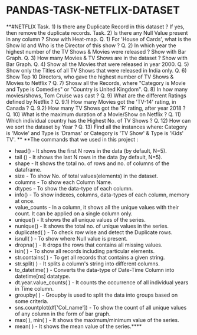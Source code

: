 # PANDAS-TASK-NETFLIX-DATASET
**#NETFLIX
Task. 1) Is there any Duplicate Record in this dataset ? If yes, then remove the duplicate records. Task. 2) Is there any Null Value present in any column ? Show with Heat-map. 
Q. 1) For 'House of Cards', what is the Show Id and Who is the Director of this show ?
Q. 2) In which year the highest number of the TV Shows & Movies were released ? Show with Bar Graph. 
Q. 3) How many Movies & TV Shows are in the dataset ? Show with Bar Graph. 
Q. 4) Show all the Movies that were released in year 2000. 
Q. 5) Show only the Titles of all TV Shows that were released in India only. 
Q. 6) Show Top 10 Directors, who gave the highest number of TV Shows & Movies to Netflix ? 
Q. 7) Shosw all the Records, where "Category is Movie and Type is Comedies" or "Country is United Kingdom". 
Q. 8) In how many movies/shows, Tom Cruise was cast ? 
Q. 9) What are the different Ratings defined by Netflix ? 
Q. 9.1) How many Movies got the 'TV-14' rating, in Canada ? 
Q. 9.2) How many TV Shows got the 'R' rating, after year 2018 ? 
Q. 10) What is the maximum duration of a Movie/Show on Netflix ? 
Q. 11) Which individual country has the Highest No. of TV Shows ? 
Q. 12) How can we sort the dataset by Year ? 
Q. 13) Find all the instances where: Category is 'Movie' and Type is 'Dramas' or Category is 'TV Show' & Type is 'Kids' TV'.
**
**The commands that we used in this project :

* head() - It shows the first N rows in the data (by default, N=5).
* tail () - It shows the last N rows in the data (by default, N=5).
* shape - It shows the total no. of rows and no. of columns of the dataframe.
* size - To show No. of total values(elements) in the dataset.
* columns - To show each Column Name.
* dtypes - To show the data-type of each column.
* info() - To show indexes, columns, data-types of each column, memory at once.
* value_counts - In a column, it shows all the unique values with their count. It can be applied on a single column only.
* unique() - It shows the all unique values of the series.
* nunique() - It shows the total no. of unique values in the series.
* duplicated( ) - To check row wise and detect the Duplicate rows.
* isnull( ) - To show where Null value is present.
* dropna( ) - It drops the rows that contains all missing values.
* isin( ) - To show all records including particular elements.
* str.contains( ) - To get all records that contains a given string.
* str.split( ) - It splits a column's string into different columns.
* to_datetime( ) - Converts the data-type of Date-Time Column into datetime[ns] datatype.
* dt.year.value_counts( ) - It counts the occurrence of all individual years in Time column.
* groupby( ) - Groupby is used to split the data into groups based on some criteria.
* sns.countplot(df['Col_name']) - To show the count of all unique values of any column in the form of bar graph.
* max( ), min( ) - It shows the maximum/minimum value of the series.
* mean( ) - It shows the mean value of the series.****
